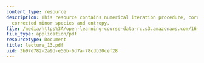 ```yaml
---
content_type: resource
description: This resource contains numerical iteration procedure, corrected temperature,
  corrected minor species and entropy.
file: /media/https%3A/open-learning-course-data-rc.s3.amazonaws.com/16-512-rocket-propulsion-fall-2005/3b97d7822a9de56b6d7a78cdb30cef28_lecture_13.pdf
file_type: application/pdf
resourcetype: Document
title: lecture_13.pdf
uid: 3b97d782-2a9d-e56b-6d7a-78cdb30cef28
---
```

